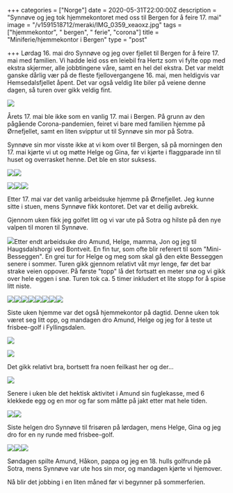 +++
categories = ["Norge"]
date = 2020-05-31T22:00:00Z
description = "Synnøve og jeg tok hjemmekontoret med oss til Bergen for å feire 17. mai"
image = "/v1591518712/meraki/IMG_0359_xeaoxz.jpg"
tags = ["hjemmekontor", " bergen", " ferie", "corona"]
title = "Miniferie/hjemmekontor i Bergen"
type = "post"

+++
Lørdag 16. mai dro Synnøve og jeg over fjellet til Bergen for å feire 17. mai med familien. Vi hadde leid oss en leiebil fra Hertz som vi fylte opp med ekstra skjermer, alle jobbtingene våre, samt en hel del ekstra. Det var meldt ganske dårlig vær på de fleste fjellovergangene 16. mai, men heldigvis var Hemsedalsfjellet åpent. Det var også veldig lite biler på veiene denne dagen, så turen over gikk veldig fint.

![](https://res.cloudinary.com/meraki-images/image/upload/w_650,f_auto,q_auto/v1591519524/meraki/IMG_0231_h93vww.jpg)

Årets 17. mai ble ikke som en vanlig 17. mai i Bergen. På grunn av den pågående Corona-pandemien, feiret vi bare med familien hjemme på Ørnefjellet, samt en liten svipptur ut til Synnøve sin mor på Sotra. 

Synnøve sin mor visste ikke at vi kom over til Bergen, så på morningen den 17. mai kjørte vi ut og møtte Helge og Gina, før vi kjørte i flaggparade inn til huset og overrasket henne. Det ble en stor suksess.

![](https://res.cloudinary.com/meraki-images/image/upload/w_650,f_auto,q_auto/v1591519957/meraki/61139835609__38E0D9F7-E95D-433A-A254-F67FB6A1199C_y7hu3q.jpg)![](https://res.cloudinary.com/meraki-images/image/upload/w_650,f_auto,q_auto/v1591519972/meraki/IMG_1905_qnohxn.jpg)

![](https://res.cloudinary.com/meraki-images/image/upload/w_650,f_auto,q_auto/v1591521500/meraki/IMG_0254_qlsrnq.jpg)![](https://res.cloudinary.com/meraki-images/image/upload/w_650,f_auto,q_auto/v1591521509/meraki/IMG_1936_nymnno.jpg)![](https://res.cloudinary.com/meraki-images/image/upload/w_650,f_auto,q_auto/v1591521517/meraki/IMG_1907_wl9xld.jpg)

Etter 17. mai var det vanlig arbeidsuke hjemme på Ørnefjellet. Jeg kunne sitte i stuen, mens Synnøve fikk kontoret. Det var et deilig avbrekk.

Gjennom uken fikk jeg golfet litt og vi var ute på Sotra og hilste på den nye valpen til moren til Synnøve. 

![](https://res.cloudinary.com/meraki-images/image/upload/w_650,f_auto,q_auto/v1591520520/meraki/IMG_0246_avfydq.jpg)Etter endt arbeidsuke dro Amund, Helge, mamma, Jon og jeg til Haugsdalshorgi ved Bontveit. En fin tur, som ofte blir referert til som "Mini-Besseggen". En grei tur for Helge og meg som skal gå den ekte Besseggen senere i sommer. Turen gikk gjennom relativt våt myr lenge, før det bar strake veien oppover. På første "topp" lå det fortsatt en meter snø og vi gikk over hele eggen i snø. Turen tok ca. 5 timer inkludert et lite stopp for å spise litt niste.

![](https://res.cloudinary.com/meraki-images/image/upload/w_650,f_auto,q_auto/v1591520950/meraki/IMG_0284_j3lkr7.jpg)![](https://res.cloudinary.com/meraki-images/image/upload/w_650,f_auto,q_auto/v1591520959/meraki/IMG_0289_b0fk8w.jpg)![](https://res.cloudinary.com/meraki-images/image/upload/w_650,f_auto,q_auto/v1591520969/meraki/IMG_0291_tvc1ww.jpg)![](https://res.cloudinary.com/meraki-images/image/upload/w_650,f_auto,q_auto/v1591520978/meraki/IMG_0293_isbz5w.jpg)![](https://res.cloudinary.com/meraki-images/image/upload/w_650,f_auto,q_auto/v1591520986/meraki/IMG_0296_ewaehv.jpg)![](https://res.cloudinary.com/meraki-images/image/upload/w_650,f_auto,q_auto/v1591520995/meraki/IMG_0302_jyapjb.jpg)![](https://res.cloudinary.com/meraki-images/image/upload/w_650,f_auto,q_auto/v1591521004/meraki/IMG_0305_bok5cd.jpg)![](https://res.cloudinary.com/meraki-images/image/upload/w_650,f_auto,q_auto/v1591521013/meraki/IMG_0322_ayhmwq.jpg)

Siste uken hjemme var det også hjemmekontor på dagtid. Denne uken tok været seg litt opp, og mandagen dro Amund, Helge og jeg for å teste ut frisbee-golf i Fyllingsdalen. 

![](https://res.cloudinary.com/meraki-images/image/upload/w_650,f_auto,q_auto/v1591521122/meraki/IMG_0340_xd17z8.jpg)

![](https://res.cloudinary.com/meraki-images/image/upload/w_650,f_auto,q_auto/v1591521155/meraki/IMG_0339_yfziy9.jpg)

Det gikk relativt bra, bortsett fra noen feilkast her og der...

![](https://res.cloudinary.com/meraki-images/image/upload/w_650,f_auto,q_auto/v1591521141/meraki/IMG_0338_erqn6f.jpg)

Senere i uken ble det hektisk aktivitet i Amund sin fuglekasse, med 6 klekkede egg og en mor og far som måtte på jakt etter mat hele tiden.

![](https://res.cloudinary.com/meraki-images/image/upload/w_650,f_auto,q_auto/v1591521471/meraki/DSC_7729_shyuz0.jpg)![](https://res.cloudinary.com/meraki-images/image/upload/w_650,f_auto,q_auto/v1591521479/meraki/DSC_7812_vt0etz.jpg)

Siste helgen dro Synnøve til frisøren på lørdagen, mens Helge, Gina og jeg dro for en ny runde med frisbee-golf.

![](https://res.cloudinary.com/meraki-images/image/upload/w_650,f_auto,q_auto/v1591521584/meraki/IMG_0367_k8bqyf.jpg)![](https://res.cloudinary.com/meraki-images/image/upload/w_650,f_auto,q_auto/v1591521594/meraki/IMG_0368_lg5thq.jpg)![](https://res.cloudinary.com/meraki-images/image/upload/w_650,f_auto,q_auto/v1591521604/meraki/IMG_0373_umsn4s.jpg)

Søndagen spilte Amund, Håkon, pappa og jeg en 18. hulls golfrunde på Sotra, mens Synnøve var ute hos sin mor, og mandagen kjørte vi hjemover.

Nå blir det jobbing i en liten måned før vi begynner på sommerferien.